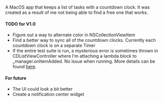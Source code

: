 A MacOS app that keeps a list of tasks with a countdown clock. It was created as a result of me not being able to find a free one that works.


#### TODO for V1.0

- Figure out a way to alternate color in NSCollectionViewItem
- Find a better way to sync all of the countdown clocks. Currently each countdown clock is on a separate Timer
- If the entire test suite is run, a mysterious error is sometimes thrown in CDListViewController where I'm attaching a lambda block to _manager.onItemAdded. No issue when running. More details can be found [here](https://stackoverflow.com/questions/47141143/cocoa-unittest-throws-error-for-object-0x600000001240-invalid-pointer-dequeued).

#### For future
- The UI could look a bit better
- Create a notification center widget
